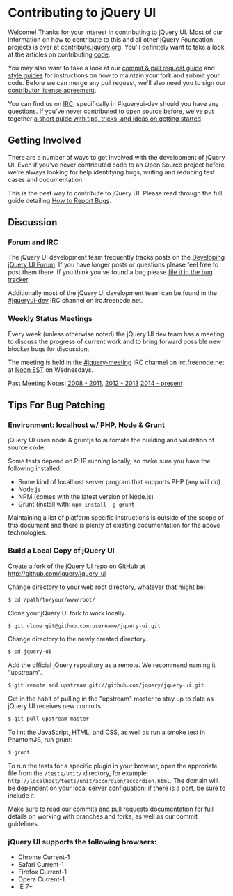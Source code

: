 # Contributing to jQuery UI

Welcome! Thanks for your interest in contributing to jQuery UI. Most of our information on how to contribute to this and all other jQuery Foundation projects is over at [contribute.jquery.org](http://contribute.jquery.org). You'll definitely want to take a look at the articles on contributing [code](http://contribute.jquery.org/code).

You may also want to take a look at our [commit & pull request guide](http://contribute.jquery.org/commits-and-pull-requests/) and [style guides](http://contribute.jquery.org/style-guide/) for instructions on how to maintain your fork and submit your code. Before we can merge any pull request, we'll also need you to sign our [contributor license agreement](http://contribute.jquery.org/cla).

You can find us on [IRC](http://irc.jquery.org), specifically in #jqueryui-dev should you have any questions. If you've never contributed to open source before, we've put together [a short guide with tips, tricks, and ideas on getting started](http://contribute.jquery.org/open-source/).

## Getting Involved

There are a number of ways to get involved with the development of jQuery UI. Even if you've never contributed code to an Open Source project before, we're always looking for help identifying bugs, writing and reducing test cases and documentation.

This is the best way to contribute to jQuery UI. Please read through the full guide detailing [How to Report Bugs](http://contribute.jquery.org/bug-reports/).

## Discussion

### Forum and IRC

The jQuery UI development team frequently tracks posts on the [Developing jQuery UI Forum](http://forum.jquery.com/developing-jquery-ui). If you have longer posts or questions please feel free to post them there. If you think you've found a bug please [file it in the bug tracker](http://contribute.jquery.org/bug-reports/).

Additionally most of the jQuery UI development team can be found in the [#jqueryui-dev](http://webchat.freenode.net/?channels=jqueryui-dev) IRC channel on irc.freenode.net.

### Weekly Status Meetings

Every week (unless otherwise noted) the jQuery UI dev team has a meeting to discuss the progress of current work and to bring forward possible new blocker bugs for discussion.

The meeting is held in the [#jquery-meeting](http://webchat.freenode.net/?channels=jquery-meeting) IRC channel on irc.freenode.net at [Noon EST](http://www.timeanddate.com/worldclock/fixedtime.html?month=1&day=17&year=2011&hour=12&min=0&sec=0&p1=43) on Wednesdays.

Past Meeting Notes:
[2008 - 2011](https://docs.google.com/spreadsheet/ccc?key=0AusvKVL7jmFUcHVBQk9tMUxkRGl0emVwZGdLd0QtUlE),
[2012 - 2013](https://docs.google.com/spreadsheet/ccc?key=0ArIM4UVbwE-3dFg1T0k4VlE1bF82Nm9tbW90cVNxN0E)
[2014 - present](https://docs.google.com/spreadsheet/ccc?key=0AgyHrN8YnS0IdER6clpleEd6WnBrRTgybnhUSTVMRUE)


## Tips For Bug Patching

### Environment: localhost w/ PHP, Node & Grunt

jQuery UI uses node & gruntjs to automate the building and validation of source code.

Some tests depend on PHP running locally, so make sure you have the following installed:

* Some kind of localhost server program that supports PHP (any will do)
* Node.js
* NPM (comes with the latest version of Node.js)
* Grunt (install with: `npm install -g grunt`

Maintaining a list of platform specific instructions is outside of the scope of this document and there is plenty of existing documentation for the above technologies.

### Build a Local Copy of jQuery UI

Create a fork of the jQuery UI repo on GitHub at http://github.com/jquery/jquery-ui

Change directory to your web root directory, whatever that might be:

```bash
$ cd /path/to/your/www/root/
```

Clone your jQuery UI fork to work locally.

```bash
$ git clone git@github.com:username/jquery-ui.git
```

Change directory to the newly created directory.

```bash
$ cd jquery-ui
```

Add the official jQuery repository as a remote. We recommend naming it "upstream".

```bash
$ git remote add upstream git://github.com/jquery/jquery-ui.git
```

Get in the habit of pulling in the "upstream" master to stay up to date as jQuery UI receives new commits.

```bash
$ git pull upstream master
```

To lint the JavaScript, HTML, and CSS, as well as run a smoke test in PhantomJS, run grunt:

```bash
$ grunt
```

To run the tests for a specific plugin in your browser, open the approriate file from the `/tests/unit/` directory, for example: `http://localhost/tests/unit/accordion/accordion.html`. The domain will be dependent on your local server configuation; if there is a port, be sure to include it.

Make sure to read our [commits and pull requests documentation](http://dev.contribute.jquery.org/commits-and-pull-requests/) for full details on working with branches and forks, as well as our commit guidelines.

### jQuery UI supports the following browsers:

* Chrome Current-1
* Safari Current-1
* Firefox Current-1
* Opera Current-1
* IE 7+
